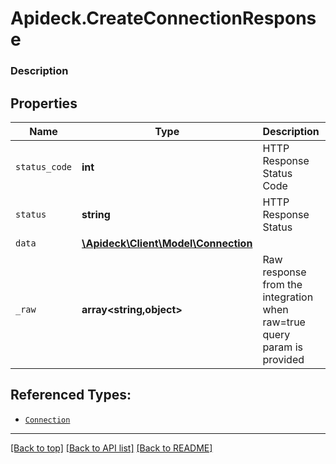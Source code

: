 # Apideck.CreateConnectionResponse

### Description

## Properties
Name | Type | Description | Notes
------------ | ------------- | ------------- | -------------
`status_code` | **int** | HTTP Response Status Code | 
`status` | **string** | HTTP Response Status | 
`data` | [**\Apideck\Client\Model\Connection**](Connection.md) |  | 
`_raw` | **array&lt;string,object&gt;** | Raw response from the integration when raw=true query param is provided | [optional] 





## Referenced Types:


* [`Connection`](Connection.md)


---

[[Back to top]](#) [[Back to API list]](../../../../README.md#documentation-for-api-endpoints) [[Back to README]](../../../../README.md)


